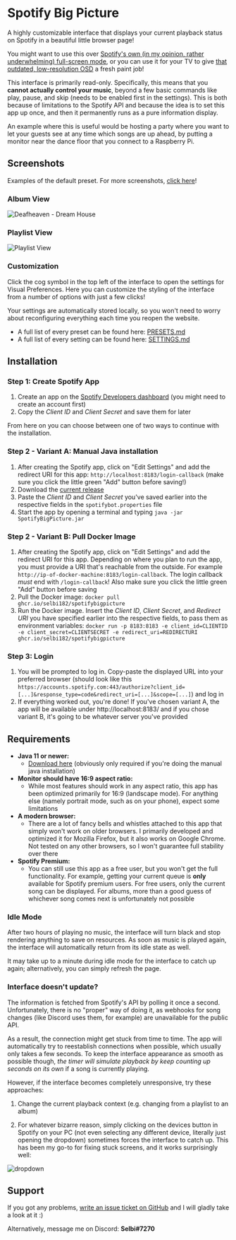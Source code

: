 # Spotify Big Picture
A highly customizable interface that displays your current playback status on Spotify in a beautiful little browser page!

You might want to use this over [Spotify's own (in my opinion, rather underwhelming) full-screen mode](https://i.imgur.com/dvreOAX.jpg), or you can use it for your TV to give [that outdated, low-resolution OSD](https://i.imgur.com/lNfCcrW.jpg) a fresh paint job!

This interface is primarily read-only. Specifically, this means that you **cannot actually control your music**, beyond a few basic commands like play, pause, and skip (needs to be enabled first in the settings). This is both because of limitations to the Spotify API and because the idea is to set this app up once, and then it permanently runs as a pure information display.

An example where this is useful would be hosting a party where you want to let your guests see at any time which songs are up ahead, by putting a monitor near the dance floor that you connect to a Raspberry Pi.

## Screenshots
Examples of the default preset. For more screenshots, [click here](https://github.com/Selbi182/SpotifyBigPicture/blob/master/PRESETS.md)!

### Album View
![Deafheaven - Dream House](https://i.imgur.com/Z2Ymz6g.png)

### Playlist View
![Playlist View](https://i.imgur.com/ZTtEpGC.png)

### Customization
Click the cog symbol in the top left of the interface to open the settings for Visual Preferences. Here you can customize the styling of the interface from a number of options with just a few clicks!

Your settings are automatically stored locally, so you won't need to worry about reconfiguring everything each time you reopen the website.

* A full list of every preset can be found here: [PRESETS.md](https://github.com/Selbi182/SpotifyBigPicture/blob/master/PRESETS.md)
* A full list of every setting can be found here: [SETTINGS.md](https://github.com/Selbi182/SpotifyBigPicture/blob/master/SETTINGS.md)

## Installation
### Step 1: Create Spotify App
1. Create an app on the [Spotify Developers dashboard](https://developer.spotify.com/dashboard) (you might need to create an account first)
2. Copy the *Client ID* and *Client Secret* and save them for later

From here on you can choose between one of two ways to continue with the installation.

### Step 2 - Variant A: Manual Java installation
1. After creating the Spotify app, click on "Edit Settings" and add the redirect URI for this app: `http://localhost:8183/login-callback` (make sure you click the little green "Add" button before saving!)
2. Download the [current release](https://github.com/Selbi182/SpotifyBigPicture/releases)
3. Paste the *Client ID* and *Client Secret* you've saved earlier into the respective fields in the `spotifybot.properties` file
4. Start the app by opening a terminal and typing `java -jar SpotifyBigPicture.jar`

### Step 2 - Variant B: Pull Docker Image
1. After creating the Spotify app, click on "Edit Settings" and add the redirect URI for this app. Depending on where you plan to run the app, you must provide a URI that's reachable from the outside. For example `http://ip-of-docker-machine:8183/login-callback`. The login callback *must* end with `/login-callback`! Also make sure you click the little green "Add" button before saving
2. Pull the Docker image: `docker pull ghcr.io/selbi182/spotifybigpicture`
3. Run the Docker image. Insert the *Client ID*, *Client Secret*, and *Redirect URI* you have specified earlier into the respective fields, to pass them as environment variables: `docker run -p 8183:8183 -e client_id=CLIENTID -e client_secret=CLIENTSECRET -e redirect_uri=REDIRECTURI ghcr.io/selbi182/spotifybigpicture`

### Step 3: Login
1. You will be prompted to log in. Copy-paste the displayed URL into your preferred browser (should look like this `https://accounts.spotify.com:443/authorize?client_id=[...]&response_type=code&redirect_uri=[...]&scope=[...]`) and log in
2. If everything worked out, you're done! If you've chosen variant A, the app will be available under http://localhost:8183/ and if you chose variant B, it's going to be whatever server you've provided

## Requirements
* **Java 11 or newer:**
  * [Download here](https://adoptium.net/de/temurin/releases/?version=11) (obviously only required if you're doing the manual java installation) 
* **Monitor should have 16:9 aspect ratio:**
  * While most features should work in any aspect ratio, this app has been optimized primarily for 16:9 (landscape mode). For anything else (namely portrait mode, such as on your phone), expect some limitations
* **A modern browser:**
  * There are a lot of fancy bells and whistles attached to this app that simply won't work on older browsers. I primarily developed and optimized it for Mozilla Firefox, but it also works on Google Chrome. Not tested on any other browsers, so I won't guarantee full stability over there
* **Spotify Premium:**
  * You can still use this app as a free user, but you won't get the full functionality. For example, getting your current queue is **only** available for Spotify premium users. For free users, only the current song can be displayed. For albums, more than a good guess of whichever song comes next is unfortunately not possible

### Idle Mode
After two hours of playing no music, the interface will turn black and stop rendering anything to save on resources. As soon as music is played again, the interface will automatically return from its idle state as well.

It may take up to a minute during idle mode for the interface to catch up again; alternatively, you can simply refresh the page.

### Interface doesn't update?
The information is fetched from Spotify's API by polling it once a second. Unfortunately, there is no "proper" way of doing it, as webhooks for song changes (like Discord uses them, for example) are unavailable for the public API.

As a result, the connection might get stuck from time to time. The app will automatically try to reestablish connections when possible, which usually only takes a few seconds. To keep the interface appearance as smooth as possible though, _the timer will simulate playback by keep counting up seconds on its own_ if a song is currently playing.

However, if the interface becomes completely unresponsive, try these approaches:

1. Change the current playback context (e.g. changing from a playlist to an album)

2. For whatever bizarre reason, simply clicking on the devices button in Spotify on your PC (not even selecting any different device, literally just opening the dropdown) sometimes forces the interface to catch up. This has been my go-to for fixing stuck screens, and it works surprisingly well:

![dropdown](https://user-images.githubusercontent.com/8850085/206453960-12d34f5e-03c0-41a0-aba1-7c214de4e53e.png)

## Support
If you got any problems, [write an issue ticket on GitHub](https://github.com/Selbi182/SpotifyBigPicture/issues) and I will gladly take a look at it :)

Alternatively, message me on Discord: **Selbi#7270**
